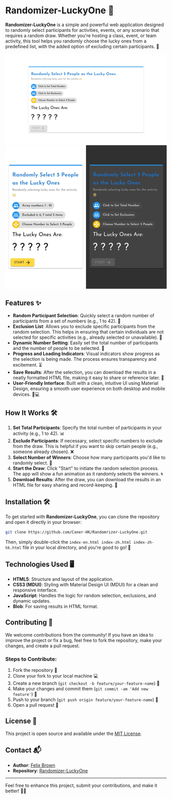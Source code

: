# Randomizer-LuckyOne 🎉

**Randomizer-LuckyOne** is a simple and powerful web application designed to randomly select participants for activities, events, or any scenario that requires a random draw. Whether you're hosting a class, event, or team activity, this tool helps you randomly choose the lucky ones from a predefined list, with the added option of excluding certain participants. 🚀

<img src="./img-desktop.jpg" alt="Desktop Screenshot" width="600">
<img src="./img-phone.jpg" alt="Phone Screenshot" width="600">

## Features ✨

- **Random Participant Selection**: Quickly select a random number of participants from a set of numbers (e.g., 1 to 42). 🎲
- **Exclusion List**: Allows you to exclude specific participants from the random selection. This helps in ensuring that certain individuals are not selected for specific activities (e.g., already selected or unavailable). 🚫
- **Dynamic Number Setting**: Easily set the total number of participants and the number of people to be selected. 🔢
- **Progress and Loading Indicators**: Visual indicators show progress as the selection is being made. The process ensures transparency and excitement. ⏳
- **Save Results**: After the selection, you can download the results in a neatly formatted HTML file, making it easy to share or reference later. 💾
- **User-Friendly Interface**: Built with a clean, intuitive UI using Material Design, ensuring a smooth user experience on both desktop and mobile devices. 📱💻

## How It Works 🛠️

1. **Set Total Participants**: Specify the total number of participants in your activity (e.g., 1 to 42). 📊
2. **Exclude Participants**: If necessary, select specific numbers to exclude from the draw. This is helpful if you want to skip certain people (e.g., someone already chosen). ❌
3. **Select Number of Winners**: Choose how many participants you'd like to randomly select. 🎉
4. **Start the Draw**: Click "Start" to initiate the random selection process. The app will show a fun animation as it randomly selects the winners. 🌀
5. **Download Results**: After the draw, you can download the results in an HTML file for easy sharing and record-keeping. 📂

## Installation 🛠️

To get started with **Randomizer-LuckyOne**, you can clone the repository and open it directly in your browser:

```bash
git clone https://github.com/Caner-HK/Randomrizer-LuckyOne.git
```

Then, simply double-click the `index-en.html index-zh.html index-zh-hk.html` file in your local directory, and you're good to go! 🎉

## Technologies Used 🖥️

- **HTML5**: Structure and layout of the application.
- **CSS3 (MDUI)**: Styling with Material Design UI (MDUI) for a clean and responsive interface.
- **JavaScript**: Handles the logic for random selection, exclusions, and dynamic updates.
- **Blob**: For saving results in HTML format.

## Contributing 🤝

We welcome contributions from the community! If you have an idea to improve the project or fix a bug, feel free to fork the repository, make your changes, and create a pull request.

### Steps to Contribute:

1. Fork the repository 🍴
2. Clone your fork to your local machine 💻
3. Create a new branch (`git checkout -b feature/your-feature-name`) 🌱
4. Make your changes and commit them (`git commit -am 'Add new feature'`) 📝
5. Push to your branch (`git push origin feature/your-feature-name`) 🔼
6. Open a pull request 💬

## License 📝

This project is open source and available under the [MIT License](LICENSE).

## Contact 📬

- **Author**: [Felix Brown](https://github.com/iMallpa)
- **Repository**: [Randomizer-LuckyOne](https://github.com/Caner-HK/Randomrizer-LuckyOne)

---

Feel free to enhance this project, submit your contributions, and make it better! 🚀✨
